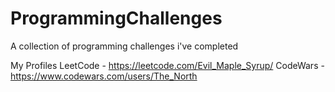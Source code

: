# ProgrammingChallenges
A collection of programming challenges i've completed

My Profiles
  LeetCode - https://leetcode.com/Evil_Maple_Syrup/
  CodeWars - https://www.codewars.com/users/The_North
